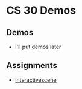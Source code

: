 # CS 30 Demos

## Demos
- i'll put demos later

## Assignments
- [interactivescene](interactivescene)